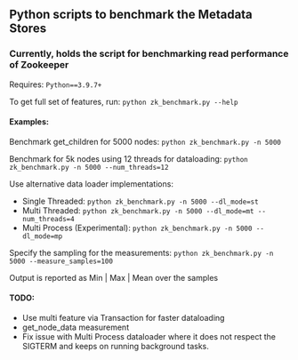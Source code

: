 ## Python scripts to benchmark the Metadata Stores

### Currently, holds the script for benchmarking read performance of Zookeeper

Requires: `Python==3.9.7+`

To get full set of features, run: `python zk_benchmark.py --help`

#### Examples:

Benchmark get_children for 5000 nodes: `python zk_benchmark.py -n 5000`

Benchmark for 5k nodes using 12 threads for dataloading: `python zk_benchmark.py -n 5000 --num_threads=12`

Use alternative data loader implementations:
- Single Threaded: `python zk_benchmark.py -n 5000 --dl_mode=st`
- Multi Threaded: `python zk_benchmark.py -n 5000 --dl_mode=mt --num_threads=4`
- Multi Process (Experimental): `python zk_benchmark.py -n 5000 --dl_mode=mp`

Specify the sampling for the measurements: `python zk_benchmark.py -n 5000 --measure_samples=100`

Output is reported as Min | Max | Mean over the samples

#### TODO:
- Use multi feature via Transaction for faster dataloading
- get_node_data measurement
- Fix issue with Multi Process dataloader where it does not respect the SIGTERM and keeps on running background tasks.
